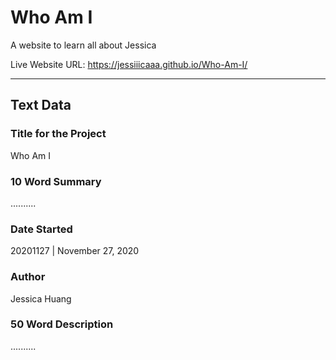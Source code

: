# Who Am I
A website to learn all about Jessica

Live Website URL: https://jessiiicaaa.github.io/Who-Am-I/

---
## Text Data

### Title for the Project
Who Am I

### 10 Word Summary
..........

### Date Started
20201127 | November 27, 2020

### Author
Jessica Huang

### 50 Word Description
..........
